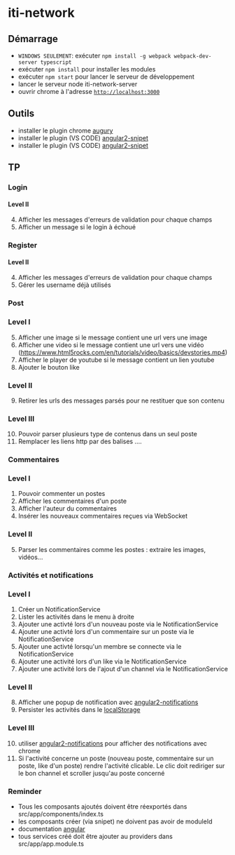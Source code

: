 # iti-network


## Démarrage
- `WINDOWS SEULEMENT`: exécuter `npm install -g webpack webpack-dev-server typescript`
- exécuter `npm install` pour installer les modules
- exécuter `npm start` pour lancer le serveur de développement
- lancer le serveur node iti-network-server
- ouvrir chrome à l'adresse [`http://localhost:3000`](http://localhost:3000)

## Outils
- installer le plugin chrome [augury](https://chrome.google.com/webstore/detail/augury/elgalmkoelokbchhkhacckoklkejnhcd)
- installer le plugin (VS CODE) [angular2-snipet](https://marketplace.visualstudio.com/items?itemName=johnpapa.Angular2)
- installer le plugin (VS CODE) [angular2-snipet](https://plugins.jetbrains.com/idea/plugin/8395-angular-2-typescript-live-templates)

## TP

### Login

#### Level II

4. Afficher les messages d'erreurs de validation pour chaque champs
5. Afficher un message si le login à échoué

### Register

#### Level II
4. Afficher les messages d'erreurs de validation  pour chaque champs
5. Gérer les username déjà utilisés

### Post 

### Level I

5. Afficher une image si le message contient une url vers une image
6. Afficher une video si le message contient une url vers une vidéo (https://www.html5rocks.com/en/tutorials/video/basics/devstories.mp4)
7. Afficher le player de youtube si le message contient un lien youtube
8. Ajouter le bouton like

### Level II
9. Retirer les urls des messages parsés pour ne restituer que son contenu

### Level III
10. Pouvoir parser plusieurs type de contenus dans un seul poste
11. Remplacer les liens http par des balises <a>...</a>.

### Commentaires

### Level I
1. Pouvoir commenter un postes
2. Afficher les commentaires d'un poste 
3. Afficher l'auteur du commentaires
4. Insérer les nouveaux commentaires reçues via WebSocket

### Level II
5. Parser les commentaires comme les postes : extraire les images, vidéos...

### Activités et notifications 

### Level I
1. Créer un NotificationService
2. Lister les activités dans le menu à droite
3. Ajouter une activté lors d'un nouveau poste via le NotificationService
4. Ajouter une activté lors d'un commentaire sur un poste via le NotificationService
5. Ajouter une activté lorsqu'un membre se connecte via le NotificationService
6. Ajouter une activité lors d'un like via le NotificationService
7. Ajouter une activité lors de l'ajout d'un channel via le NotificationService

### Level II
8. Afficher une popup de notification avec [angular2-notifications](https://github.com/flauc/angular2-notifications)
9. Persister les activités dans le [localStorage](https://developer.mozilla.org/fr/docs/Web/API/Window/localStorage)

### Level III
10. utiliser [angular2-notifications](https://github.com/flauc/angular2-notifications) pour afficher des notifications avec chrome
11. Si l'activité concerne un poste (nouveau poste, commentaire sur un poste, like d'un poste) rendre l'activité clicable. 
Le clic doit rediriger sur le bon channel et scroller jusqu'au poste concerné


### Reminder

- Tous les composants ajoutés doivent être réexportés dans src/app/components/index.ts
- les composants créer (via snipet) ne doivent pas avoir de moduleId
- documentation [angular](https://angular.io/docs/ts/latest/)
- tous services créé doit être ajouter au providers dans src/app/app.module.ts